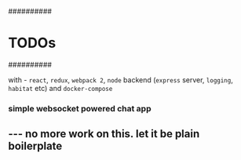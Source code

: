 ##########
# TODOs  #
##########

with - `react`, `redux`, `webpack 2`, `node` backend (`express` server, `logging`, `habitat` etc) and `docker-compose`


### simple websocket powered chat app

## --- no more work on this. let it be plain boilerplate 
